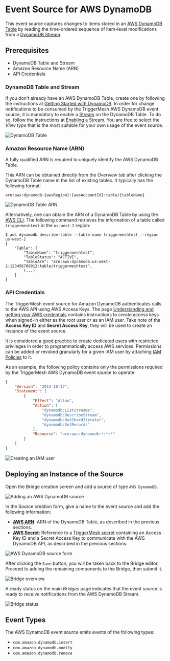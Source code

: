 # Event Source for AWS DynamoDB

This event source captures changes to items stored in an [AWS DynamoDB Table][ddb-docs] by reading the time-ordered
sequence of item-level modifications from a [DynamoDB Stream][ddb-streams].

## Prerequisites

* DynamoDB Table and Stream
* Amazon Resource Name (ARN)
* API Credentials

### DynamoDB Table and Stream

If you don't already have an AWS DynamoDB Table, create one by following the instructions at [Getting Started with
DynamoDB][ddb-gettingstarted]. In order for change notifications to be consumed by the TriggerMesh AWS DynamoDB event
source, it is mandatory to enable a [Stream][ddb-streams] on the DynamoDB Table. To do so, follow the instructions at
[Enabling a Stream][ddb-stream-enable]. You are free to select the _View type_ that is the most suitable for your own
usage of the event source.

![DynamoDB Table](../images/awsdynamodb-source/table-1.png)

### Amazon Resource Name (ARN)

A fully qualified ARN is required to uniquely identify the AWS DynamoDB Table.

This ARN can be obtained directly from the _Overview_ tab after clicking the DynamoDB Table name in the list of existing
tables. It typically has the following format:

```
arn:aws:dynamodb:{awsRegion}:{awsAccountId}:table/{tableName}
```

![DynamoDB Table ARN](../images/awsdynamodb-source/table-2.png)

Alternatively, one can obtain the ARN of a DynamoDB Table by using the [AWS CLI][aws-cli]. The following command
retrieves the information of a table called `triggermeshtest` in the `us-west-2` region:

```console
$ aws dynamodb describe-table --table-name triggermeshtest --region us-west-2
{
    "Table": {
        "TableName": "triggermeshtest",
        "TableStatus": "ACTIVE",
        "TableArn": "arn:aws:dynamodb:us-west-2:123456789012:table/triggermeshtest",
        (...)
    }
}
```

### API Credentials

The TriggerMesh event source for Amazon DynamoDB authenticates calls to the AWS API using AWS Access Keys. The page
[Understanding and getting your AWS credentials][accesskey] contains instructions to create access keys when signed-in
either as the root user or as an IAM user. Take note of the **Access Key ID** and **Secret Access Key**, they will be
used to create an instance of the event source.

It is considered a [good practice][iam-bestpractices] to create dedicated users with restricted privileges in order to
programmatically access AWS services. Permissions can be added or revoked granularly for a given IAM user by attaching
[IAM Policies][iam-policies] to it.

As an example, the following policy contains only the permissions required by the TriggerMesh AWS DynamoDB event
source to operate:

```json
{
    "Version": "2012-10-17",
    "Statement": [
        {
            "Effect": "Allow",
            "Action": [
                "dynamodb:ListStreams",
                "dynamodb:DescribeStream",
                "dynamodb:GetShardIterator",
                "dynamodb:GetRecords"
            ],
            "Resource": "arn:aws:dynamodb:*:*:*"
        }
    ]
}
```

![Creating an IAM user](../images/awsdynamodb-source/iam-user-1.png)

## Deploying an Instance of the Source

Open the Bridge creation screen and add a source of type `AWS DynamoDB`.

![Adding an AWS DynamoDB source](../images/awsdynamodb-source/create-bridge-1.png)

In the Source creation form, give a name to the event source and add the following information:

* [**AWS ARN**][arn]: ARN of the DynamoDB Table, as described in the previous sections.
* [**AWS Secret**][accesskey]: Reference to a [TriggerMesh secret][tm-secret] containing an Access Key ID and a Secret
  Access Key to communicate with the AWS DynamoDB API, as described in the previous sections.

![AWS DynamoDB source form](../images/awsdynamodb-source/create-bridge-2.png)

After clicking the `Save` button, you will be taken back to the Bridge editor. Proceed to adding the remaining
components to the Bridge, then submit it.

![Bridge overview](../images/awsdynamodb-source/create-bridge-3.png)

A ready status on the main _Bridges_ page indicates that the event source is ready to receive notifications from the AWS
DynamoDB Stream.

![Bridge status](../images/bridge-status-green.png)

## Event Types

The AWS DynamoDB event source emits events of the following types:

* `com.amazon.dynamodb.insert`
* `com.amazon.dynamodb.modify`
* `com.amazon.dynamodb.remove`

[arn]: https://docs.aws.amazon.com/IAM/latest/UserGuide/list_amazondynamodb.html#amazondynamodb-resources-for-iam-policies
[accesskey]: https://docs.aws.amazon.com/general/latest/gr/aws-sec-cred-types.html#access-keys-and-secret-access-keys
[aws-cli]: https://aws.amazon.com/cli/
[iam-bestpractices]: https://docs.aws.amazon.com/general/latest/gr/aws-access-keys-best-practices.html#iam-user-access-keys
[iam-policies]: https://docs.aws.amazon.com/IAM/latest/UserGuide/access_policies.html

[ddb-docs]: https://docs.aws.amazon.com/amazondynamodb/latest/developerguide/Introduction.html
[ddb-streams]: https://docs.aws.amazon.com/amazondynamodb/latest/developerguide/Streams.html
[ddb-gettingstarted]: https://docs.aws.amazon.com/amazondynamodb/latest/developerguide/GettingStartedDynamoDB.html
[ddb-stream-enable]: https://docs.aws.amazon.com/amazondynamodb/latest/developerguide/Streams.html#Streams.Enabling

[tm-secret]: ../guides/secrets.md
